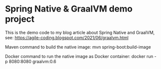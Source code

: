 # Spring Native & GraalVM demo project

This is the demo code to my blog article about Spring Native and GraalVM, see:
https://agile-coding.blogspot.com/2021/06/graalvm.html

Maven command to build the native image:
mvn spring-boot:build-image

Docker command to run the native image as Docker container:
docker run -p 8080:8080 graalvm:0.6
